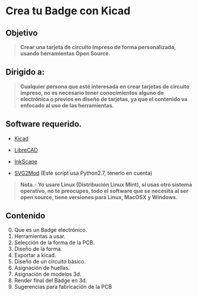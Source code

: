 # Crea tu Badge con Kicad
## Objetivo

>**Crear una tarjeta de circuito impreso de forma personalizada, usando herramientas Open Source.**

## Dirigido a:

>**Cualquier persona que esté interesada en crear tarjetas de circuito impreso, no es necesario tener conocimientos alguno de electrónica o previos en diseño de tarjetas, ya que el contenido va enfocado al uso de las herramientas.**

## Software requerido.

* [Kicad](http://kicad-pcb.org/) 
- [LibreCAD](https://librecad.org/) 
+ [InkScape](https://inkscape.org/) 
* [SVG2Mod](https://github.com/mtl/svg2mod) (Este script usa Python2.7, tenerlo en cuenta) 

>**Nota.- Yo usare Linux (Distribución Linux Mint), si usas otro sistema operativo, no te preocupes, todo el software que se necesita al ser open source, tiene versiones para Linux, MacOSX y Windows.**

## Contenido

0. Que es un Badge electrónico.
1. Herramientas a usar.
2. Selección de la forma de la PCB.
3. Diseño de la forma.
4. Exportar a kicad.
5. Diseño de un circuito básico.
6. Asignación de huellas.
7. Asignación de modelos 3d.
8. Render final del Badge en 3d.
9. Sugerencias para fabricación de la PCB
